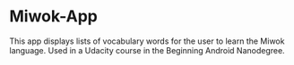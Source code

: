# Miwok-App
This app displays lists of vocabulary words for the user to learn the Miwok language. Used in a Udacity course in the Beginning Android Nanodegree.
